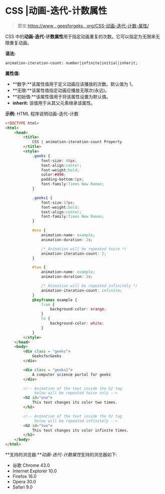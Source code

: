 # CSS |动画-迭代-计数属性

> 原文:[https://www . geesforgeks . org/CSS-动画-迭代-计数-属性/](https://www.geeksforgeeks.org/css-animation-iteration-count-property/)

CSS 中的**动画-迭代-计数属性**用于指定动画重复的次数。它可以指定为无限来无限重复动画。

**语法:**

```html
animation-iteration-count: number|infinite|initial|inherit;
```

**属性值:**

*   **数字:**该属性值用于定义动画应该播放的次数。默认值为 1。
*   **无限:**该属性值指定动画应播放无限次(永远)。
*   **初始值:**该属性值用于将该属性设置为默认值。
*   **inherit:** 该值用于从其父元素继承该属性。

**示例:** HTML 程序说明动画-迭代-计数

```html
<!DOCTYPE html> 
<html> 
    <head> 
        <title>
            CSS | animation-iteration-count Property
        </title>
        <style> 
            .geeks { 
                font-size: 40px; 
                text-align:center; 
                font-weight:bold; 
                color:#090; 
                padding-bottom:5px; 
                font-family:Times New Roman; 
            } 

            .geeks1 { 
                font-size:17px; 
                font-weight:bold; 
                text-align:center; 
                font-family:Times New Roman; 
            } 

            #one { 
                animation-name: example; 
                animation-duration: 2s; 

                /* Animation will be repeated twice */
                animation-iteration-count: 2; 
            } 

            #two { 
                animation-name: example; 
                animation-duration: 2s; 

                /* Animation will be repeated infinitely */
                animation-iteration-count: infinite; 
            } 
            @keyframes example { 
                from { 
                    background-color: orange; 
                } 
                to { 
                    background-color: white; 
                } 
            } 
        </style> 
    </head> 
    <body> 
        <div class = "geeks">
            GeeksforGeeks
        </div> 

        <div class = "geeks1">
            A computer science portal for geeks
        </div>

        <!-- Animation of the text inside the h2 tag  
             below will be repeated twice only -->
        <h2 id="one">
            This text changes its color two times.
        </h2> 

        <!-- Animation of the text inside the h2 tag 
             below will be repeated infinitely -->
        <h2 id="two">
            This text changes its color infinite times.
        </h2> 
    </body> 
</html>                                                       
```

**支持的浏览器:***动画-迭代-计数属性*支持的浏览器如下:

*   谷歌 Chrome 43.0
*   Internet Explorer 10.0
*   Firefox 16.0
*   Opera 30.0
*   Safari 9.0